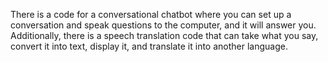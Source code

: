 There is a code for a conversational chatbot where you can set up a conversation and speak questions to the computer, and it will answer you. Additionally, there is a speech translation code that can take what you say, convert it into text, display it, and translate it into another language.
